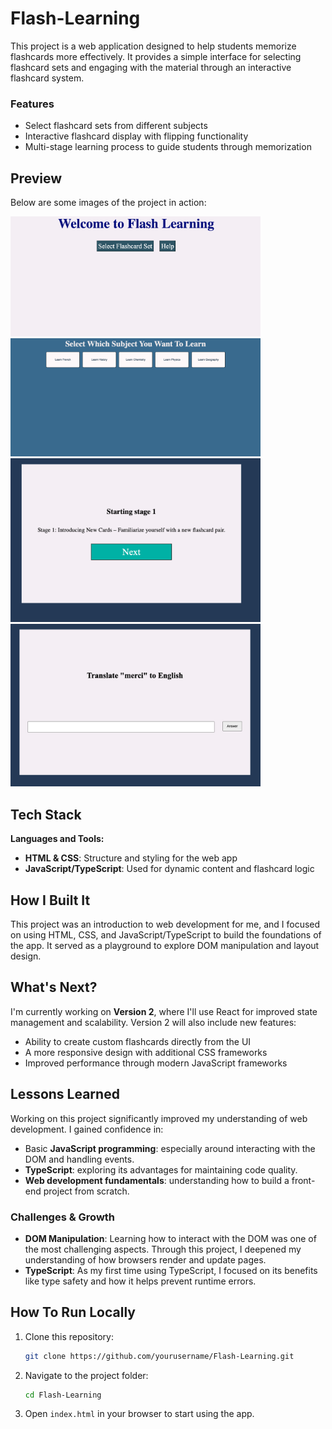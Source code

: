 # Flash-Learning

This project is a web application designed to help students memorize flashcards more effectively. It provides a simple interface for selecting flashcard sets and engaging with the material through an interactive flashcard system.


### Features
- Select flashcard sets from different subjects
- Interactive flashcard display with flipping functionality
- Multi-stage learning process to guide students through memorization

## Preview

Below are some images of the project in action:

<img src="docs/images/FL_Homepage.png" alt="Homepage" width="400">
<img src="docs/images/FL_SelectSubject.png" alt="Page to select flashcard set" width="400">
<img src="docs/images/FL_Stage1.png" alt="Stage 1 Description" width="400">
<img src="docs/images/FL_Flashcard.png" alt="Example Flashcard" width="400">

## Tech Stack

**Languages and Tools:**
- **HTML & CSS**: Structure and styling for the web app
- **JavaScript/TypeScript**: Used for dynamic content and flashcard logic

## How I Built It

This project was an introduction to web development for me, and I focused on using HTML, CSS, and JavaScript/TypeScript to build the foundations of the app. It served as a playground to explore DOM manipulation and layout design.


## What's Next?

I'm currently working on **Version 2**, where I'll use React for improved state management and scalability. Version 2 will also include new features:
- Ability to create custom flashcards directly from the UI
- A more responsive design with additional CSS frameworks
- Improved performance through modern JavaScript frameworks

## Lessons Learned

Working on this project significantly improved my understanding of web development. I gained confidence in:
- Basic **JavaScript programming**: especially around interacting with the DOM and handling events.
- **TypeScript**: exploring its advantages for maintaining code quality.
- **Web development fundamentals**: understanding how to build a front-end project from scratch.

### Challenges & Growth

- **DOM Manipulation**: Learning how to interact with the DOM was one of the most challenging aspects. Through this project, I deepened my understanding of how browsers render and update pages.
- **TypeScript**: As my first time using TypeScript, I focused on its benefits like type safety and how it helps prevent runtime errors.

## How To Run Locally

1. Clone this repository:
    ```bash
    git clone https://github.com/yourusername/Flash-Learning.git
    ```
2. Navigate to the project folder:
    ```bash
    cd Flash-Learning
    ```
3. Open `index.html` in your browser to start using the app.